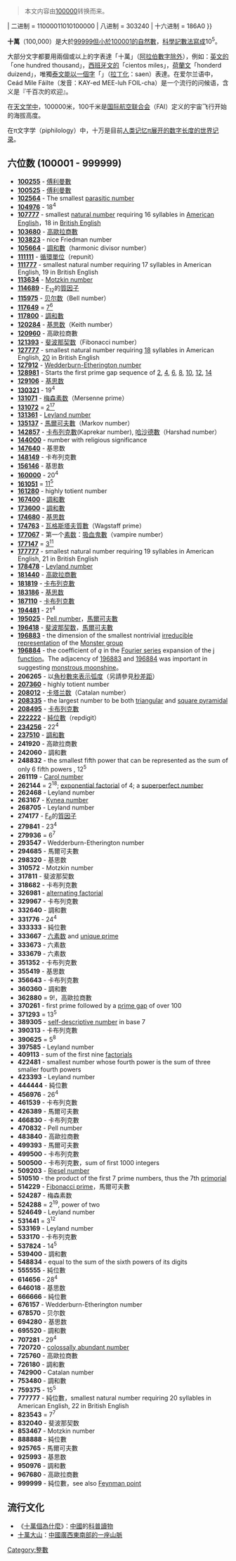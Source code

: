 > 本文内容由[100000](https://zh.wikipedia.org/wiki/100000)转换而来。


</math> | 二进制 = 11000011010100000 | 八进制 = 303240 | 十六进制 = 186A0 }}

**十萬**（100,000）是大於[99999但小於](https://zh.wikipedia.org/wiki/99999 "wikilink")[100001的](https://zh.wikipedia.org/wiki/100001 "wikilink")[自然數](https://zh.wikipedia.org/wiki/自然數 "wikilink")，[科學記數法寫成](https://zh.wikipedia.org/wiki/科學記數法 "wikilink")10<sup>5</sup>。

大部分文字都要用兩個或以上的字表達「十萬」（[阿拉伯數字除外](https://zh.wikipedia.org/wiki/阿拉伯數字 "wikilink")），例如：[英文的](https://zh.wikipedia.org/wiki/英文 "wikilink")「one hundred thousand」，[西班牙文的](https://zh.wikipedia.org/wiki/西班牙文 "wikilink")「cientos miles」，[荷蘭文](https://zh.wikipedia.org/wiki/荷蘭文 "wikilink")「honderd duizend」，唯獨[泰文能以一個字](https://zh.wikipedia.org/wiki/泰文 "wikilink")「」（[拉丁化](https://zh.wikipedia.org/wiki/拉丁化 "wikilink")：saen）表達。在爱尔兰语中，Ceád Mile Fáilte（发音：KAY-ed MEE-luh FOIL-cha）是一个流行的问候语，含义是『千百次的欢迎』。

在[天文学中](https://zh.wikipedia.org/wiki/天文学 "wikilink")，100000米，100千米是[国际航空联合会](../Page/国际航空联合会.md "wikilink")（FAI）定义的宇宙飞行开始的海拔高度。

在π文字学（piphilology）中，十万是目前[人类记忆π展开的数字长度的世界记录](https://zh.wikipedia.org/wiki/人类 "wikilink")。

## 六位数 (100001 - 999999)

  - **[100255](https://zh.wikipedia.org/wiki/100255 "wikilink")** - [傅利曼數](../Page/傅利曼數.md "wikilink")
  - **[100525](https://zh.wikipedia.org/wiki/100525 "wikilink")** - [傅利曼數](../Page/傅利曼數.md "wikilink")
  - **[102564](https://zh.wikipedia.org/wiki/102564 "wikilink")** - The smallest [parasitic number](https://zh.wikipedia.org/wiki/parasitic_number "wikilink")
  - **[104976](https://zh.wikipedia.org/wiki/104976 "wikilink")** - 18<sup>4</sup>
  - **[107777](https://zh.wikipedia.org/wiki/107777 "wikilink")** - smallest [natural number](https://zh.wikipedia.org/wiki/natural_number "wikilink") requiring 16 syllables in [American English](https://zh.wikipedia.org/wiki/American_English "wikilink")，18 in [British English](https://zh.wikipedia.org/wiki/British_English "wikilink")
  - **[103680](https://zh.wikipedia.org/wiki/103680 "wikilink")** - [高歐拉商數](../Page/高歐拉商數.md "wikilink")
  - **[103823](https://zh.wikipedia.org/wiki/103823 "wikilink")** - nice Friedman number
  - **[105664](https://zh.wikipedia.org/wiki/105664 "wikilink")** - [調和數](../Page/調和數.md "wikilink")（harmonic divisor number）
  - **[111111](https://zh.wikipedia.org/wiki/111111 "wikilink")** - [循環單位](../Page/循環單位.md "wikilink")（repunit）
  - **[111777](https://zh.wikipedia.org/wiki/111777 "wikilink")** - smallest natural number requiring 17 syllables in American English, 19 in British English
  - **[113634](https://zh.wikipedia.org/wiki/113634 "wikilink")** - [Motzkin number](https://zh.wikipedia.org/wiki/Motzkin_number "wikilink")
  - **[114689](https://zh.wikipedia.org/wiki/114689 "wikilink")** - [F](../Page/費馬數.md "wikilink")<sub>12</sub>的[質因子](https://zh.wikipedia.org/wiki/質因子 "wikilink")
  - **[115975](https://zh.wikipedia.org/wiki/115975 "wikilink")** - [贝尔数](../Page/贝尔数.md "wikilink")（Bell number）
  - **[117649](https://zh.wikipedia.org/wiki/117649 "wikilink")** = [7<sup>6</sup>](https://zh.wikipedia.org/wiki/7\<sup\>6\</sup\> "wikilink")
  - **[117800](https://zh.wikipedia.org/wiki/117800 "wikilink")** - [調和數](../Page/調和數.md "wikilink")
  - **[120284](https://zh.wikipedia.org/wiki/120284 "wikilink")** - [基思数](https://zh.wikipedia.org/wiki/基思数 "wikilink")（Keith number）
  - **[120960](https://zh.wikipedia.org/wiki/120960 "wikilink")** - 高歐拉商數
  - **[121393](https://zh.wikipedia.org/wiki/121393 "wikilink")** - [斐波那契数](https://zh.wikipedia.org/wiki/斐波那契数 "wikilink")（Fibonacci number）
  - **[127777](https://zh.wikipedia.org/wiki/127777 "wikilink")** - smallest natural number requiring [18](https://zh.wikipedia.org/wiki/18 "wikilink") syllables in American English, [20](../Page/20.md "wikilink") in British English
  - **[127912](https://zh.wikipedia.org/wiki/127912 "wikilink")** - [Wedderburn-Etherington number](https://zh.wikipedia.org/wiki/Wedderburn-Etherington_number "wikilink")
  - **[128981](https://zh.wikipedia.org/wiki/128981 "wikilink")** - Starts the first prime gap sequence of [2](../Page/2.md "wikilink"), [4](../Page/4.md "wikilink"), [6](../Page/6.md "wikilink"), [8](../Page/8.md "wikilink"), [10](../Page/10.md "wikilink"), [12](../Page/12.md "wikilink"), [14](../Page/14.md "wikilink")
  - **[129106](https://zh.wikipedia.org/wiki/129106 "wikilink")** - [基思数](https://zh.wikipedia.org/wiki/基思数 "wikilink")
  - **[130321](https://zh.wikipedia.org/wiki/130321 "wikilink")** - 19<sup>4</sup>
  - **[131071](https://zh.wikipedia.org/wiki/131071 "wikilink")** - [梅森素数](../Page/梅森素数.md "wikilink")（Mersenne prime）
  - **[131072](https://zh.wikipedia.org/wiki/131072 "wikilink")** = [2<sup>17</sup>](https://zh.wikipedia.org/wiki/131072 "wikilink")
  - **[131361](https://zh.wikipedia.org/wiki/131361 "wikilink")** - [Leyland number](https://zh.wikipedia.org/wiki/Leyland_number "wikilink")
  - **[135137](https://zh.wikipedia.org/wiki/135137 "wikilink")** - [馬爾可夫數](https://zh.wikipedia.org/wiki/馬爾可夫數 "wikilink")（Markov number）
  - **[142857](../Page/142857.md "wikilink")** - [卡布列克數](../Page/卡布列克數.md "wikilink")(Kaprekar number), [哈沙德數](../Page/哈沙德數.md "wikilink")（Harshad number）
  - **[144000](https://zh.wikipedia.org/wiki/144000 "wikilink")** - number with religious significance
  - **[147640](https://zh.wikipedia.org/wiki/147640 "wikilink")** - 基思数
  - **[148149](https://zh.wikipedia.org/wiki/148149 "wikilink")** - 卡布列克數
  - **[156146](https://zh.wikipedia.org/wiki/156146 "wikilink")** - 基思数
  - **[160000](https://zh.wikipedia.org/wiki/160000 "wikilink")** - 20<sup>4</sup>
  - **[161051](https://zh.wikipedia.org/wiki/161051 "wikilink")** = [11<sup>5</sup>](https://zh.wikipedia.org/wiki/161051 "wikilink")
  - **[161280](https://zh.wikipedia.org/wiki/161280 "wikilink")** - highly totient number
  - **[167400](https://zh.wikipedia.org/wiki/167400 "wikilink")** - [調和數](../Page/調和數.md "wikilink")
  - **[173600](https://zh.wikipedia.org/wiki/173600 "wikilink")** - [調和數](../Page/調和數.md "wikilink")
  - **[174680](https://zh.wikipedia.org/wiki/174680 "wikilink")** - [基思数](https://zh.wikipedia.org/wiki/基思数 "wikilink")
  - **[174763](https://zh.wikipedia.org/wiki/174763 "wikilink")** - [瓦格斯塔夫質數](https://zh.wikipedia.org/wiki/瓦格斯塔夫質數 "wikilink")（Wagstaff prime）
  - **[177067](https://zh.wikipedia.org/wiki/177067 "wikilink")** - 第一个[素数](../Page/素数.md "wikilink")：[吸血鬼數](../Page/吸血鬼數.md "wikilink")（vampire number）
  - **[177147](https://zh.wikipedia.org/wiki/177147 "wikilink")** = [3<sup>11</sup>](https://zh.wikipedia.org/wiki/177147 "wikilink")
  - **[177777](https://zh.wikipedia.org/wiki/177777 "wikilink")** - smallest natural number requiring 19 syllables in American English, 21 in British English
  - **[178478](https://zh.wikipedia.org/wiki/178478 "wikilink")** - [Leyland number](https://zh.wikipedia.org/wiki/Leyland_number "wikilink")
  - **[181440](https://zh.wikipedia.org/wiki/181440 "wikilink")** - [高歐拉商數](../Page/高歐拉商數.md "wikilink")
  - **[181819](https://zh.wikipedia.org/wiki/181819 "wikilink")** - [卡布列克數](../Page/卡布列克數.md "wikilink")
  - **[183186](https://zh.wikipedia.org/wiki/183186 "wikilink")** - [基思数](https://zh.wikipedia.org/wiki/基思数 "wikilink")
  - **[187110](https://zh.wikipedia.org/wiki/187110 "wikilink")** - [卡布列克數](../Page/卡布列克數.md "wikilink")
  - **[194481](https://zh.wikipedia.org/wiki/194481 "wikilink")** - 21<sup>4</sup>
  - **[195025](https://zh.wikipedia.org/wiki/195025 "wikilink")** - [Pell number](https://zh.wikipedia.org/wiki/Pell_number "wikilink")，[馬爾可夫數](https://zh.wikipedia.org/wiki/馬爾可夫數 "wikilink")
  - **[196418](https://zh.wikipedia.org/wiki/196418 "wikilink")** - [斐波那契数](https://zh.wikipedia.org/wiki/斐波那契数 "wikilink")，[馬爾可夫數](https://zh.wikipedia.org/wiki/馬爾可夫數 "wikilink")
  - **[196883](https://zh.wikipedia.org/wiki/196883 "wikilink")** - the dimension of the smallest nontrivial [irreducible](https://zh.wikipedia.org/wiki/irreducible "wikilink") [representation](https://zh.wikipedia.org/wiki/group_representation "wikilink") of the [Monster group](https://zh.wikipedia.org/wiki/Monster_group "wikilink")
  - **[196884](https://zh.wikipedia.org/wiki/196884 "wikilink")** - the coefficient of *q* in the [Fourier series](https://zh.wikipedia.org/wiki/Fourier_series "wikilink") expansion of the [j function](https://zh.wikipedia.org/wiki/j_function "wikilink")。The adjacency of [196883](https://zh.wikipedia.org/wiki/196883 "wikilink") and [196884](https://zh.wikipedia.org/wiki/196884 "wikilink") was important in suggesting [monstrous moonshine](https://zh.wikipedia.org/wiki/monstrous_moonshine "wikilink")。
  - **206265** - 以[角秒數來表示](https://zh.wikipedia.org/wiki/角秒 "wikilink")[弧度](https://zh.wikipedia.org/wiki/弧度 "wikilink")（另請參見[秒差距](../Page/秒差距.md "wikilink")）
  - **[207360](https://zh.wikipedia.org/wiki/207360 "wikilink")** - highly totient number
  - **[208012](https://zh.wikipedia.org/wiki/208012 "wikilink")** - [卡塔兰数](../Page/卡塔兰数.md "wikilink")（Catalan number）
  - **[208335](https://zh.wikipedia.org/wiki/208335 "wikilink")** - the largest number to be both [triangular](https://zh.wikipedia.org/wiki/triangular_number "wikilink") and [square pyramidal](https://zh.wikipedia.org/wiki/square_pyramidal_number "wikilink")
  - **[208495](https://zh.wikipedia.org/wiki/208495 "wikilink")** - [卡布列克數](../Page/卡布列克數.md "wikilink")
  - **[222222](https://zh.wikipedia.org/wiki/222222 "wikilink")** - [純位數](https://zh.wikipedia.org/wiki/純位數 "wikilink")（repdigit）
  - **[234256](https://zh.wikipedia.org/wiki/234256 "wikilink")** - 22<sup>4</sup>
  - **[237510](https://zh.wikipedia.org/wiki/237510 "wikilink")** - [調和數](../Page/調和數.md "wikilink")
  - **241920** - 高歐拉商數
  - **242060** - 調和數
  - **248832** - the smallest fifth power that can be represented as the sum of only 6 fifth powers , 12<sup>5</sup>
  - **261119** - [Carol number](https://zh.wikipedia.org/wiki/Carol_number "wikilink")
  - **262144** = 2<sup>18</sup>; [exponential factorial](https://zh.wikipedia.org/wiki/exponential_factorial "wikilink") of 4; a [superperfect number](https://zh.wikipedia.org/wiki/superperfect_number "wikilink")
  - **262468** - Leyland number
  - **263167** - [Kynea number](https://zh.wikipedia.org/wiki/Kynea_number "wikilink")
  - **268705** - Leyland number
  - **274177** - [F](../Page/費馬數.md "wikilink")<sub>6</sub>的[質因子](https://zh.wikipedia.org/wiki/質因子 "wikilink")
  - **279841** - 23<sup>4</sup>
  - **279936** = 6<sup>7</sup>
  - **293547** - Wedderburn-Etherington number
  - **294685** - 馬爾可夫數
  - **298320** - 基思数
  - **310572** - Motzkin number
  - **317811** - 斐波那契数
  - **318682** - 卡布列克數
  - **326981** - [alternating factorial](https://zh.wikipedia.org/wiki/alternating_factorial "wikilink")
  - **329967** - 卡布列克數
  - **332640** - 調和數
  - **331776** - 24<sup>4</sup>
  - **333333** - 純位數
  - **333667** - [六素数](../Page/六素数.md "wikilink") and [unique prime](https://zh.wikipedia.org/wiki/unique_prime "wikilink")
  - **333673** - 六素数
  - **333679** - 六素数
  - **351352** - 卡布列克數
  - **355419** - 基思数
  - **356643** - 卡布列克數
  - **360360** - 調和數
  - **362880** = 9\!，高歐拉商數
  - **370261** - first prime followed by a [prime gap](https://zh.wikipedia.org/wiki/prime_gap "wikilink") of over 100
  - **371293** = 13<sup>5</sup>
  - **389305** - [self-descriptive number](https://zh.wikipedia.org/wiki/self-descriptive_number "wikilink") in base 7
  - **390313** - 卡布列克數
  - **390625** = 5<sup>8</sup>
  - **397585** - Leyland number
  - **409113** - sum of the first nine [factorials](https://zh.wikipedia.org/wiki/factorial "wikilink")
  - **422481** - smallest number whose fourth power is the sum of three smaller fourth powers
  - **423393** - Leyland number
  - **444444** - 純位數
  - **456976** - 26<sup>4</sup>
  - **461539** - 卡布列克數
  - **426389** - 馬爾可夫數
  - **466830** - 卡布列克數
  - **470832** - Pell number
  - **483840** - 高歐拉商數
  - **499393** - 馬爾可夫數
  - **499500** - 卡布列克數
  - **500500** - 卡布列克數，sum of first 1000 integers
  - **509203** - [Riesel number](https://zh.wikipedia.org/wiki/Riesel_number "wikilink")
  - **510510** - the product of the first 7 prime numbers, thus the 7th [primorial](https://zh.wikipedia.org/wiki/primorial "wikilink")
  - **514229** - [Fibonacci prime](https://zh.wikipedia.org/wiki/Fibonacci_prime "wikilink")，馬爾可夫數
  - **524287** - 梅森素数
  - **524288** = 2<sup>19</sup>, power of two
  - **524649** - Leyland number
  - **531441** = 3<sup>12</sup>
  - **533169** - Leyland number
  - **533170** - 卡布列克數
  - **537824** - 14<sup>5</sup>
  - **539400** - 調和數
  - **548834** - equal to the sum of the sixth powers of its digits
  - **555555** - 純位數
  - **614656** - 28<sup>4</sup>
  - **646018** - 基思数
  - **666666** - 純位數
  - **676157** - Wedderburn-Etherington number
  - **678570** - 贝尔数
  - **694280** - 基思数
  - **695520** - 調和數
  - **707281** - 29<sup>4</sup>
  - **720720** - [colossally abundant number](https://zh.wikipedia.org/wiki/colossally_abundant_number "wikilink")
  - **725760** - 高歐拉商數
  - **726180** - 調和數
  - **742900** - Catalan number
  - **753480** - 調和數
  - **759375** - 15<sup>5</sup>
  - **777777** - 純位數，smallest natural number requiring 20 syllables in American English, 22 in British English
  - **823543** = 7<sup>7</sup>
  - **832040** - 斐波那契数
  - **853467** - Motzkin number
  - **888888** - 純位數
  - **925765** - 馬爾可夫數
  - **925993** - 基思数
  - **950976** - 調和數
  - **967680** - 高歐拉商數
  - **999999** - 純位數，see also [Feynman point](https://zh.wikipedia.org/wiki/Feynman_point "wikilink")

## 流行文化

  - 《[十萬個為什麼](https://zh.wikipedia.org/wiki/十萬個為什麼 "wikilink")》：[中國](../Page/中國.md "wikilink")的[科普讀物](https://zh.wikipedia.org/wiki/科普 "wikilink")
  - [十萬大山](https://zh.wikipedia.org/wiki/十萬大山 "wikilink")：[中國](../Page/中國.md "wikilink")[廣西東南部的一座](https://zh.wikipedia.org/wiki/廣西 "wikilink")[山脈](https://zh.wikipedia.org/wiki/山脈 "wikilink")

[Category:整數](https://zh.wikipedia.org/wiki/Category:整數 "wikilink")